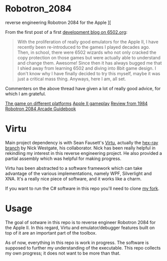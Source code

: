 # Robotron_2084
reverse engineering Robotron 2084 for the Apple ][

From the first post of a first [development blog on 6502.org](http://forum.6502.org/viewtopic.php?t=5517):
> With the proliferation of really good emulators for the Apple II, I have recently been re-introduced to the games I played decades ago. Then, in school, there were 6502 wizards who not only cracked the copy protection on those games but were actually able to understand and change them. Awesome! Since then it has always bugged me that I shied away from learning 6502 and diving into 8bit game design. I don't know why I have finally decided to try this myself, maybe it was just a critical mass thing. Anyways, here I am, all set.

Commenters on the above thread have given a lot of really good advice, for which I am grateful.

[The game on different platforms](https://www.youtube.com/watch?v=ejA0w-PmBZY)
[Apple II gameplay](https://www.youtube.com/watch?v=8fgwpn17gDQ)
[Review from 1984](https://archive.org/stream/Computer_Games_Vol_3_No_1_1984-04_Carnegie_Publications_US#page/n55/mode/1up)
[Robotron 2084 Arcade Guidebook](http://www.robotron2084guidebook.com/)

# Virtu
Main project dependency is with Sean Fausett's [Virtu](https://github.com/digital-jellyfish/Virtu), actually the [hex-ray branch](https://github.com/sicklittlemonkey/Virtu/tree/hex-ray) by Nick Westgate, his collaborator. Nick has been really helpful in rekindling my interest in this reverse engineering project. He also provided a partial assembly which was helpful for making progress.

Virtu has been abstracted to a software framework which can take advantage of the various implementations, namely WPF, Silverlight and XNA. It's a really nice piece of software, and it works like a charm.

If you want to run the C# software in this repo you'll need to clone [my fork](https://github.com/fschuhi/Virtu/tree/hex-ray).

# Usage

The goal of sotware in this repo is to reverse engineer Robotron 2084 for the Apple II. In this regard, Virtu and emulator/debugger features built on top of it are an important part of the toolbox.

As of now, everything in this repo is work in progress. The software is supposed to further my understanding of the executable. This repo collects my own progress; it does not want to be more than that.

